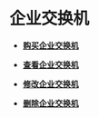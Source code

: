 # 企业交换机<a name="esw_ug_0001"></a>

-   **[购买企业交换机](购买企业交换机.md)**  

-   **[查看企业交换机](查看企业交换机.md)**  

-   **[修改企业交换机](修改企业交换机.md)**  

-   **[删除企业交换机](删除企业交换机.md)**  


